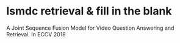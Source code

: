 # lsmdc retrieval & fill in the blank
A Joint Sequence Fusion Model for Video Question Answering and Retrieval. In ECCV 2018
